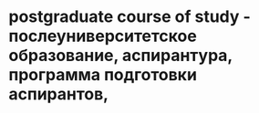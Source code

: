 # postgraduate course of study - послеуниверситетское образование, аспирантура, программа подготовки аспирантов,
